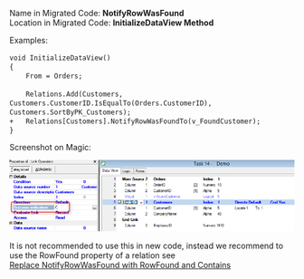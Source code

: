 ﻿Name in Migrated Code: **NotifyRowWasFound**  
Location in Migrated Code: **InitializeDataView Method**  

Examples:  
```csdiff 
void InitializeDataView()
{
    From = Orders;
            
    Relations.Add(Customers, Customers.CustomerID.IsEqualTo(Orders.CustomerID), Customers.SortByPK_Customers);
+   Relations[Customers].NotifyRowWasFoundTo(v_FoundCustomer);
}
```
  

Screenshot on Magic:  

![](NotifyRowWasFound.png)

It is not recommended to use this in new code, instead we recommend to use the RowFound property of a relation see  
[Replace NotifyRowWasFound with RowFound and Contains](03-Replace-NotifyRowWasFound-with-RowFound-and-Contains.md)